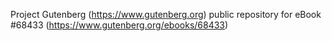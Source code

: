 Project Gutenberg (https://www.gutenberg.org) public repository for
eBook #68433 (https://www.gutenberg.org/ebooks/68433)
